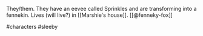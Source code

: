 They/them. They have an eevee called Sprinkles and are transforming into a fennekin. Lives (will live?) in [[Marshie's house]]. [[@fenneky-fox]]

#characters #sleeby 